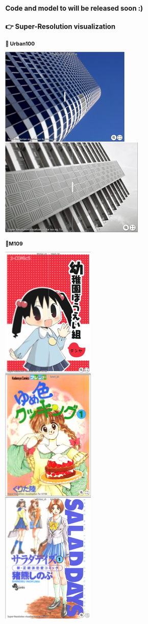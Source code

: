 ## Code and model to will be released soon :)

## :point_right: Super-Resolution visualization
### :honeybee: Urban100
[<img src="assert/urban_05.png" height="280px["/>](https://imgsli.com/Mjc0NjUz) [<img src="assert/urban_91.png" height="280px["/>](https://imgsli.com/Mjc0NjUy)
### :dolphin:M109
[<img src="assert/M109_1.png" height="380px["/>](https://imgsli.com/Mjc0NjYw) [<img src="assert/M109_2.png" height="380px["/>](https://imgsli.com/Mjc0NjUy) [<img src="assert/M109_3.png" height="380px["/>](https://imgsli.com/Mjc0NjYx)

 
